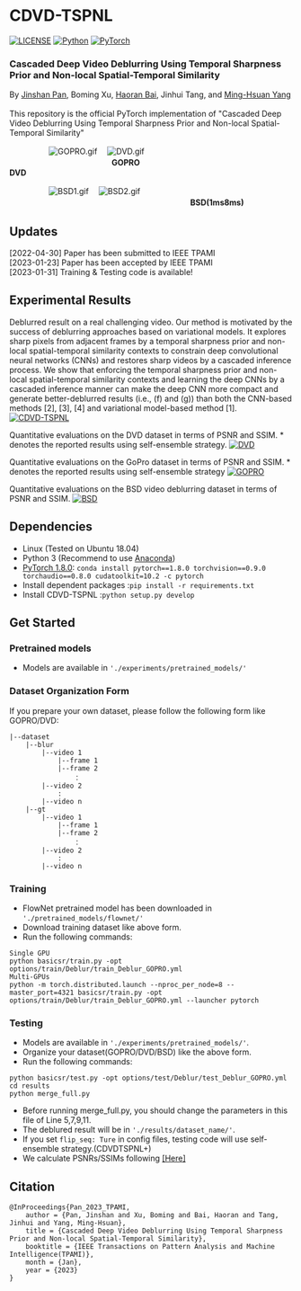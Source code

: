 # CDVD-TSPNL

[![LICENSE](https://img.shields.io/badge/license-MIT-green)](https://github.com/xuboming8/CDVD-TSPNL/blob/main/LICENSE)
[![Python](https://img.shields.io/badge/python-3.7-blue.svg)](https://www.python.org/)
[![PyTorch](https://img.shields.io/badge/pytorch-1.8.0-%237732a8)](https://pytorch.org/)

### Cascaded Deep Video Deblurring Using Temporal Sharpness Prior and Non-local Spatial-Temporal Similarity
By [Jinshan Pan](https://jspan.github.io/), Boming Xu, [Haoran Bai](https://csbhr.github.io/), Jinhui Tang, and [Ming-Hsuan Yang](https://scholar.google.com/citations?user=p9-ohHsAAAAJ&hl=en)\
<br />This repository is the official PyTorch implementation of "Cascaded Deep Video Deblurring Using Temporal Sharpness Prior and Non-local Spatial-Temporal Similarity"

　　　　　![GOPRO.gif](https://i.328888.xyz/2023/01/26/b9mqk.gif)　
![DVD.gif](https://i.328888.xyz/2023/01/26/b9FI8.gif)
<br />　　　　　　　　　　　　　**GOPRO**　　　　　　　　　　　　　　　　　　　**DVD**


　　　　　![BSD1.gif](https://i.328888.xyz/2023/01/26/b9TuA.gif)　
![BSD2.gif](https://i.328888.xyz/2023/01/26/b9YTV.gif)
<br />　　　　　　　　　　　　　　　　　　　　　　　**BSD(1ms8ms)**


## Updates
[2022-04-30] Paper has been submitted to IEEE TPAMI\
[2023-01-23] Paper has been accepted by IEEE TPAMI\
[2023-01-31] Training & Testing code is available!

## Experimental Results
Deblurred result on a real challenging video. Our method is motivated by the success of deblurring
approaches based on variational models. It explores sharp pixels from adjacent frames by a temporal sharpness
prior and non-local spatial-temporal similarity contexts to constrain deep convolutional neural networks (CNNs)
and restores sharp videos by a cascaded inference process. We show that enforcing the temporal sharpness
prior and non-local spatial-temporal similarity contexts and learning the deep CNNs by a cascaded inference
manner can make the deep CNN more compact and generate better-deblurred results (i.e., (f) and (g)) than both
the CNN-based methods [2], [3], [4] and variational model-based method [1].
[![CDVD-TSPNL](https://s1.ax1x.com/2023/01/26/pSNRWHH.png)](https://imgse.com/i/pSNRWHH)


Quantitative evaluations on the DVD dataset in terms of PSNR and SSIM. * denotes the reported results using self-ensemble strategy.
[![DVD](https://s1.ax1x.com/2023/01/26/pSN2pon.png)](https://imgse.com/i/pSN2pon)

Quantitative evaluations on the GoPro dataset in terms of PSNR and SSIM. * denotes the reported results using self-ensemble strategy
[![GOPRO](https://s1.ax1x.com/2023/01/26/pSN2FzT.png)](https://imgse.com/i/pSN2FzT)

Quantitative evaluations on the BSD video deblurring dataset in terms of PSNR and SSIM.
[![BSD](https://s1.ax1x.com/2023/01/26/pSN2AQU.png)](https://imgse.com/i/pSN2AQU)

## Dependencies
- Linux (Tested on Ubuntu 18.04)
- Python 3 (Recommend to use [Anaconda](https://www.anaconda.com/download/#linux))
- [PyTorch 1.8.0](https://pytorch.org/): `conda install pytorch==1.8.0 torchvision==0.9.0 torchaudio==0.8.0 cudatoolkit=10.2 -c pytorch`
- Install dependent packages :`pip install -r requirements.txt`
- Install CDVD-TSPNL :`python setup.py develop`

## Get Started

### Pretrained models
- Models are available in  `'./experiments/pretrained_models/'`

### Dataset Organization Form
If you prepare your own dataset, please follow the following form like GOPRO/DVD:
```
|--dataset  
    |--blur  
        |--video 1
            |--frame 1
            |--frame 2
                ：  
        |--video 2
            :
        |--video n
    |--gt
        |--video 1
            |--frame 1
            |--frame 2
                ：  
        |--video 2
        	:
        |--video n
```

### Training
- FlowNet pretrained model has been downloaded in `'./pretrained_models/flownet/'`
- Download training dataset like above form.
- Run the following commands:
```
Single GPU
python basicsr/train.py -opt options/train/Deblur/train_Deblur_GOPRO.yml
Multi-GPUs
python -m torch.distributed.launch --nproc_per_node=8 --master_port=4321 basicsr/train.py -opt options/train/Deblur/train_Deblur_GOPRO.yml --launcher pytorch
```

### Testing
- Models are available in  `'./experiments/pretrained_models/'`.
- Organize your dataset(GOPRO/DVD/BSD) like the above form.
- Run the following commands:
```
python basicsr/test.py -opt options/test/Deblur/test_Deblur_GOPRO.yml
cd results
python merge_full.py
```
- Before running merge_full.py, you should change the parameters in this file of Line 5,7,9,11.
- The deblured result will be in `'./results/dataset_name/'`.
- If you set `flip_seq: Ture` in config files, testing code will use self-ensemble strategy.(CDVDTSPNL+)
- We calculate PSNRs/SSIMs following [[Here]](https://github.com/csbhr/OpenUtility#chapter-calculating-metrics)

## Citation
```
@InProceedings{Pan_2023_TPAMI,
    author = {Pan, Jinshan and Xu, Boming and Bai, Haoran and Tang, Jinhui and Yang, Ming-Hsuan},
    title = {Cascaded Deep Video Deblurring Using Temporal Sharpness Prior and Non-local Spatial-Temporal Similarity},
    booktitle = {IEEE Transactions on Pattern Analysis and Machine Intelligence(TPAMI)},
    month = {Jan},
    year = {2023}
}
```